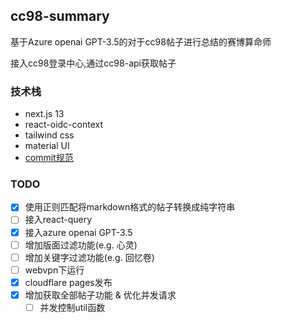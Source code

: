 ## cc98-summary

基于Azure openai GPT-3.5的对于cc98帖子进行总结的赛博算命师

接入cc98登录中心,通过cc98-api获取帖子

### 技术栈

- next.js 13
- react-oidc-context
- tailwind css
- material UI
- [commit规范](https://www.conventionalcommits.org/en/v1.0.0/)

### TODO

- [x] 使用正则匹配将markdown格式的帖子转换成纯字符串
- [ ] 接入react-query
- [x] 接入azure openai GPT-3.5
- [ ] 增加版面过滤功能(e.g. 心灵)
- [ ] 增加关键字过滤功能(e.g. 回忆卷)
- [ ] webvpn下运行
- [x] cloudflare pages发布
- [x] 增加获取全部帖子功能 & 优化并发请求
  - [ ] 并发控制util函数